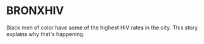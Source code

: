 # BRONXHIV
Black men of color have some of the highest HIV rates in the city. This story explains why that's happening. 
